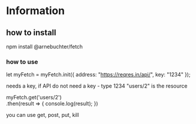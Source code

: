 # Information

## how to install

npm install @arnebuchter/fetch

### how to use

let myFetch = myFetch.init({
    address: "https://reqres.in/api/",
    key: "1234"
});

needs a key, if API do not need a key - type 1234
"users/2" is the resource


myFetch.get('users/2')  
    .then(result => {
        console.log(result);
})

you can use get, post, put, kill